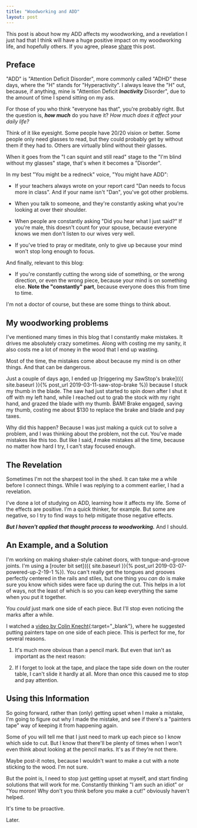 ```yaml
---
title: "Woodworking and ADD"
layout: post
---
```

This post is about how my ADD affects my woodworking, and a revelation I just had that I think will have a huge positive impact on my woodworking life, and hopefully others. If you agree, please [share](#Share) this post.

## Preface

"ADD" is "Attention Deficit Disorder", more commonly called "ADHD" these days, where the "H" stands for "Hyperactivity". I always leave the "H" out, because, if anything, mine is "Attention Deficit ***Inactivity*** Disorder", due to the amount of time I spend sitting on my ass.

For those of you who think "everyone has that", you're probably right. But the question is, ***how much*** do you have it? *How much does it affect your daily life?*

Think of it like eyesight. Some people have 20/20 vision or better. Some people only need glasses to read, but they could probably get by without them if they had to. Others are virtually blind without their glasses.

When it goes from the "I can squint and still read" stage to the "I'm blind without my glasses" stage, that's when it becomes a "Disorder".

In my best "You might be a redneck" voice, "You might have ADD":

* If your teachers always wrote on your report card "Dan needs to focus more in class". And if your name isn't "Dan", you've got other problems.

* When you talk to someone, and they're constantly asking what you're looking at over their shoulder.

* When people are constantly asking "Did you hear what I just said?" If you're male, this doesn't count for your spouse, because everyone knows we men don't listen to our wives very well.

* If you've tried to pray or meditate, only to give up because your mind won't stop long enough to focus.

And finally, relevant to this blog:

* If you're constantly cutting the wrong side of something, or the wrong direction, or even the wrong piece, because your mind is on something else. **Note the "constantly" part**, because everyone does this from time to time.

I'm not a doctor of course, but these are some things to think about.

## My woodworking problems

I've mentioned many times in this blog that I constantly make mistakes. It drives me absolutely crazy sometimes. Along with costing me my sanity, it also costs me a lot of money in the wood that I end up wasting.

Most of the time, the mistakes come about because my mind is on other things. And that can be dangerous.

Just a couple of days ago, I ended up [triggering my SawStop's brake]({{ site.baseurl }}{% post_url 2019-03-11-saw-stop-brake %}) because I stuck my thumb in the blade. The saw had just started to spin down after I shut it off with my left hand, while I reached out to grab the stock with my right hand, and grazed the blade with my thumb. BAM! Brake engaged, saving my thumb, costing me about $130 to replace the brake and blade and pay taxes.

Why did this happen? Because I was just making a quick cut to solve a problem, and I was thinking about the problem, not the cut. You've made mistakes like this too. But like I said, ***I*** make mistakes all the time, because no matter how hard I try, I can't stay focused enough.

## The Revelation

Sometimes I'm not the sharpest tool in the shed. It can take me a while before I connect things. While I was replying to a comment earlier, I had a revelation.

I've done a lot of studying on ADD, learning how it affects my life. Some of the effects are positive. I'm a quick thinker, for example. But some are negative, so I try to find ways to help mitigate those negative effects.

***But I haven't applied that thought process to woodworking.*** And I should.

## An Example, and a Solution

I'm working on making shaker-style cabinet doors, with tongue-and-groove joints. I'm using a [router bit set]({{ site.baseurl }}{% post_url 2019-03-07-powered-up-2-19-1 %}). You can't really get the tongues and grooves perfectly centered in the rails and stiles, but one thing you *can* do is make sure you know which sides were face up during the cut. This helps in a lot of ways, not the least of which is so you can keep everything the same when you put it together.

You *could* just mark one side of each piece. But I'll stop even noticing the marks after a while.

I watched a [video by Colin Knecht](https://youtu.be/i2lYHvjHG_E){:target="_blank"}, where he suggested putting painters tape on one side of each piece. This is perfect for me, for several reasons.

1. It's much more obvious than a pencil mark. But even that isn't as important as the next reason:

2. If I forget to look at the tape, and place the tape side down on the router table, I can't slide it hardly at all. More than once this caused me to stop and pay attention.

## Using this Information

So going forward, rather than (only) getting upset when I make a mistake, I'm going to figure out why I made the mistake, and see if there's a "painters tape" way of keeping it from happening again.

Some of you will tell me that I just need to mark up each piece so I know which side to cut. But I know that there'll be plenty of times when I won't even think about looking at the pencil marks. It's as if they're not there.

Maybe post-it notes, because I wouldn't want to make a cut with a note sticking to the wood. I'm not sure.

But the point is, I need to stop just getting upset at myself, and start finding solutions that will work for me. Constantly thinking "I am such an idiot" or "You moron! Why don't you think before you make a cut!" obviously haven't helped.

It's time to be proactive.

Later.